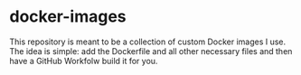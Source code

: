 # docker-images

This repository is meant to be a collection of custom Docker images I use. The idea is simple: add the Dockerfile and all other necessary files and then have a GitHub Workfolw build it for you.
